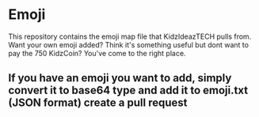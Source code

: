 # Emoji

This repository contains the emoji map file that KidzIdeazTECH pulls from. Want your own emoji added? Think it's something useful but dont want to pay the 750 KidzCoin? You've come to the right place.

## If you have an emoji you want to add, simply convert it to base64 type and add it to emoji.txt (JSON format) create a pull request
